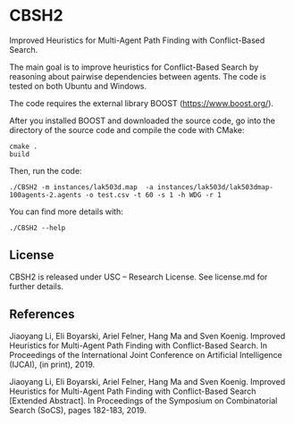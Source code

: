 # CBSH2
 Improved Heuristics for Multi-Agent Path Finding with Conflict-Based Search.
 
 The main goal is to improve heuristics for Conflict-Based Search by reasoning about pairwise dependencies between agents. The code is tested on both Ubuntu and Windows.
 
 The code requires the external library BOOST (https://www.boost.org/).
 
 After you installed BOOST and downloaded the source code, go into the directory of the source code and compile the code with CMake: 
```
cmake .
build
```

Then, run the code:
```
./CBSH2 -m instances/lak503d.map  -a instances/lak503d/lak503dmap-100agents-2.agents -o test.csv -t 60 -s 1 -h WDG -r 1
```

You can find more details with:
```
./CBSH2 --help
```

## License
 CBSH2 is released under USC – Research License. See license.md for further details.
 
## References
 Jiaoyang Li, Eli Boyarski, Ariel Felner, Hang Ma and Sven Koenig. Improved Heuristics for Multi-Agent Path Finding with Conflict-Based Search. In Proceedings of the International Joint Conference on Artificial Intelligence (IJCAI), (in print), 2019.
 
 Jiaoyang Li, Eli Boyarski, Ariel Felner, Hang Ma and Sven Koenig. Improved Heuristics for Multi-Agent Path Finding with Conflict-Based Search \[Extended Abstract\]. In Proceedings of the Symposium on Combinatorial Search (SoCS), pages 182-183, 2019.
